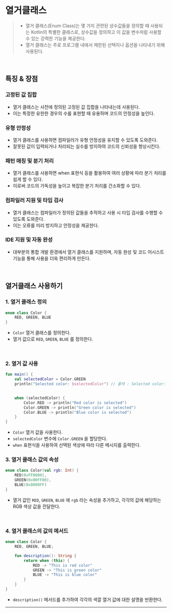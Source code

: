 # **열거클래스**
> - 열거 클래스(Enum Class)는 몇 가지 관련된 상수값들을 정의할 때 사용되는 Kotlin의 특별한 클래스로, 상수값을 정의하고 이 값을 변수처럼 사용할 수 있는 강력한 기능을 제공한다.
> - 열거 클래스는 주로 프로그램 내에서 제한된 선택지나 옵션을 나타내기 위해 사용된다.

<br>

## **특징 & 장점**
### 고정된 값 집합
- 열거 클래스는 사전에 정의된 고정된 값 집합을 나타내는데 사용된다.
- 이는 특정한 유한한 경우의 수를 표현할 때 유용하며 코드의 안정성을 높인다.

### 유형 안정성
- 열거 클래스를 사용하면 컴파일러가 유형 안정성을 유지할 수 있도록 도와준다. 
- 잘못된 값이 입력되거나 처리되는 실수를 방지하여 코드의 신뢰성을 향상시킨다.

### 패턴 매칭 및 분기 처리
- 열거 클래스를 사용하면 when 표현식 등을 활용하여 여러 상황에 따라 분기 처리를 쉽게 할 수 있다.
- 이로써 코드의 가독성을 높이고 복잡한 분기 처리를 간소화할 수 있다.

### 컴파일러 지원 및 타입 검사
- 열거 클래스는 컴파일러가 정의된 값들을 추적하고 사용 시 타입 검사를 수행할 수 있도록 도와준다. 
- 이는 오류를 미리 방지하고 안정성을 제공한다.

### IDE 지원 및 자동 완성
- 대부분의 통합 개발 환경에서 열거 클래스를 지원하며, 자동 완성 및 코드 어시스트 기능을 통해 사용을 더욱 편리하게 만든다.

<br>

## **열거클래스 사용하기**
### 1. 열거 클래스 정의
```kotlin
enum class Color {
    RED, GREEN, BLUE
}
```
- `Color` 열거 클래스를 정의한다.
- 열거 값으로 `RED`, `GREEN`, `BLUE` 를 정의한다.

<br>

### 2. 열거 값 사용
```kotlin
fun main() {
    val selectedColor = Color.GREEN
    println("Selected color: $selectedColor") // 출력 : Selected color: GREEN

    
    when (selectedColor) {
        Color.RED -> println("Red color is selected")
        Color.GREEN -> println("Green color is selected")
        Color.BLUE -> println("Blue color is selected")
    }
}
```
- `Color` 열거 값을 사용한다.
- `selectedColor` 변수에 `Color.GREEN` 을 할당한다.
- `when` 표현식을 사용하여 선택된 색상에 따라 다른 메시지를 출력한다.

### 3. 열거 클래스 값의 속성
```kotlin
enum class Color(val rgb: Int) {
    RED(0xFF0000),
    GREEN(0x00FF00),
    BLUE(0x0000FF)
}
```
- 열거 값인 `RED`, `GREEN`, `BLUE` 에 `rgb` 라는 속성을 추가하고, 각각의 값에 해당하는 RGB 색상 값을 전달한다.

<br>

### 4. 열거 클래스의 값의 메서드
```kotlin
enum class Color {
    RED, GREEN, BLUE;

    fun description(): String {
        return when (this) {
            RED -> "This is red color"
            GREEN -> "This is green color"
            BLUE -> "This is blue color"
        }
    }
}
```
- `description()` 메서드를 추가하여 각각의 색깔 열거 값에 대한 설명을 반환한다.

***